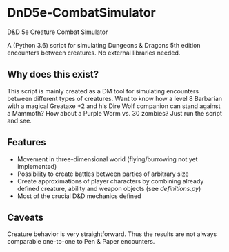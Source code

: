 # DnD5e-CombatSimulator
D&amp;D 5e Creature Combat Simulator

A (Python 3.6) script for simulating Dungeons & Dragons 5th edition encounters between creatures. No external libraries needed.

## Why does this exist?
This script is mainly created as a DM tool for simulating encounters between different types of creatures. Want to know how a level 8 Barbarian with a magical Greataxe +2 and his Dire Wolf companion can stand against a Mammoth? How about a Purple Worm vs. 30 zombies? Just run the script and see.

## Features
- Movement in three-dimensional world (flying/burrowing not yet implemented)
- Possibility to create battles between parties of arbitrary size
- Create approximations of player characters by combining already defined creature, ability and weapon objects (see *definitions.py*)
- Most of the crucial D&D mechanics defined

## Caveats
Creature behavior is very straightforward. Thus the results are not always comparable one-to-one to Pen & Paper encounters. 
